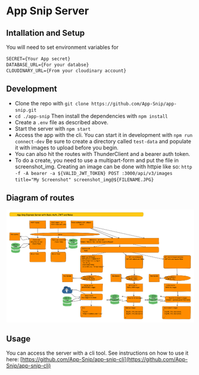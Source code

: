 # App Snip Server

## Intallation and Setup

You will need to set environment variables for

    SECRET={Your App secret}
    DATABASE_URL={For your databse}
    CLOUDINARY_URL={From your cloudinary account}

## Development

- Clone the repo with `git clone https://github.com/App-Snip/app-snip.git`
- `cd ./app-snip` Then install the dependencies with `npm install`
- Create a `.env` file as described above.
- Start the server with `npm start`
- Access the app with the cli. You can start it in development with `npm run connect-dev` Be sure to create a directory called `test-data` and populate it with images to upload before you begin.
- You can also hit the routes with ThunderClient and a bearer auth token.
- To do a create, you need to use a multipart-form and put the file in screenshot_img. Creating an image can be done with httpie like so: `http -f -A bearer -a ${VALID_JWT_TOKEN} POST :3000/api/v3/images title="My Screenshot" screenshot_img@${FILENAME.JPG}`

## Diagram of routes

![Whiteboard diagram](docs/whiteboard-explaination.png)

## Usage

You can access the server with a cli tool. See instructions on how to use it here: [https://github.com/App-Snip/app-snip-cli](https://github.com/App-Snip/app-snip-cli)
